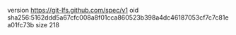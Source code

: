version https://git-lfs.github.com/spec/v1
oid sha256:5162ddd5a67cfc008a8f01cca860523b398a4dc46187053cf7c7c81ea01fc73b
size 218

